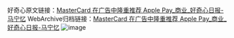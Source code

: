 好奇心原文链接：[MasterCard 在广告中隆重推荐 Apple Pay_商业_好奇心日报-马宁忆](https://www.qdaily.com/articles/4712.html)
WebArchive归档链接：[MasterCard 在广告中隆重推荐 Apple Pay_商业_好奇心日报-马宁忆](http://web.archive.org/web/20190623162524/https://www.qdaily.com/articles/4712.html)
![image](http://ww3.sinaimg.cn/large/007d5XDply1g3w5oymotej30u02qc4qp)